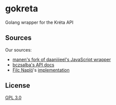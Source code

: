 # gokreta

Golang wrapper for the Kréta API

## Sources

Our sources:

- [manen's fork of daaniiieel's JavaScript wrapper](https://gitlab.com/no-u-app/better-kreta/api)
- [bczsalba's API docs](https://github.com/bczsalba/ekreta-docs-v3)
- [Filc Napló](https://filcnaplo.hu)'s [implementation](https://github.com/filc/naplo/blob/dev/lib/kreta/api.dart)

## License

[GPL 3.0](LICENSE.txt)
